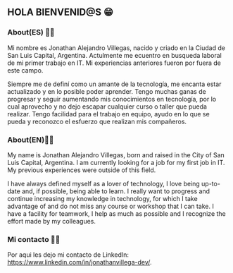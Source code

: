 ## HOLA BIENVENID@S 😁
### About(ES) 👨‍💻

Mi nombre es Jonathan Alejandro Villegas, nacido y criado en la Ciudad de San Luis Capital, Argentina. Actulmente me ecuentro en busqueda laboral de mi primer trabajo en IT. Mi experiencias anteriores fueron por fuera de este campo. 

Siempre me de definí como un amante de la tecnología, me encanta estar actualizado y en lo posible poder aprender. Tengo muchas ganas de progresar y seguir aumentando mis conocimientos en tecnología, por lo cual aprovecho y no dejo escapar cualquier curso o taller que pueda realizar. Tengo facilidad para el trabajo en equipo, ayudo en lo que se pueda y reconozco el esfuerzo que realizan mis compañeros.

### About(EN)👨‍💻
My name is Jonathan Alejandro Villegas, born and raised in the City of San Luis Capital, Argentina. I am currently looking for a job for my first job in IT. My previous experiences were outside of this field.

I have always defined myself as a lover of technology, I love being up-to-date and, if possible, being able to learn. I really want to progress and continue increasing my knowledge in technology, for which I take advantage of and do not miss any course or workshop that I can take. I have a facility for teamwork, I help as much as possible and I recognize the effort made by my colleagues.

### Mi contacto 🙋‍♂️
Por aqui les dejo mi contacto de LinkedIn: https://www.linkedin.com/in/jonathanvillega-dev/.
